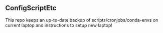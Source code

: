 ## ConfigScriptEtc

This repo keeps an up-to-date backup of scripts/cronjobs/conda-envs on current laptop and instructions to setup new laptop!
